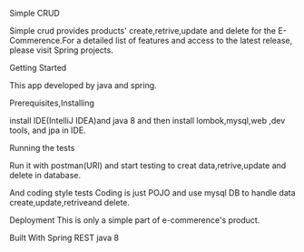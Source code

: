 Simple CRUD

Simple crud provides products' create,retrive,update and delete for the E-Commerence.For a detailed list of features and access to the latest release, please visit Spring projects.


Getting Started

This app developed by java and spring.


Prerequisites,Installing

install IDE(IntelliJ IDEA)and java 8 and then install lombok,mysql,web ,dev tools, and jpa in IDE.


Running the tests

Run it with postman(URI) and start testing to creat data,retrive,update and delete in database.

And coding style tests
Coding is just POJO and use mysql DB to handle data create,update,retriveand delete.

Deployment
This is only a simple part of e-commerence's product.

Built With
Spring REST
java 8
